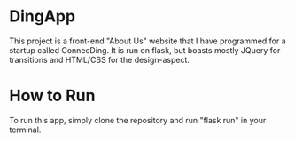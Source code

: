 # DingApp
This project is a front-end "About Us" website that I have programmed for a startup called ConnecDing. It is run on flask, but boasts mostly JQuery for transitions and HTML/CSS for the design-aspect.
# How to Run
To run this app, simply clone the repository and run "flask run" in your terminal.
